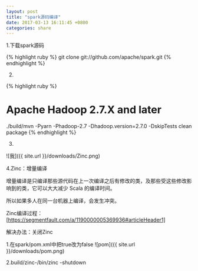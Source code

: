 ```yaml
---
layout: post
title: "spark源码编译"
date: 2017-03-13 16:11:45 +0800
categories: share
---
```

1.下载spark源码

{% highlight ruby %}
git clone git://github.com/apache/spark.git
{% endhighlight %}


2.
{% highlight ruby %}
# Apache Hadoop 2.7.X and later
./build/mvn -Pyarn -Phadoop-2.7 -Dhadoop.version=2.7.0 -DskipTests clean package
{% endhighlight %}

3.
![我]({{ site.url }}/downloads/Zinc.png)

4.Zinc：增量编译

  增量编译是只编译那些源代码在上一次编译之后有修改的类，及那些受这些修改影响到的类，它可以大大减少 Scala 的编译时间。

  所以如果多人在同一台机器上编译，会发生冲突。
  
  Zinc编译过程：[https://segmentfault.com/a/1190000005369936#articleHeader1]

  解决办法：关闭Zinc 

  1.在spark/pom.xml中把true改为false
  ![pom]({{ site.url }}/downloads/pom.png)

  2.build/zinc-<version>/bin/zinc -shutdown

